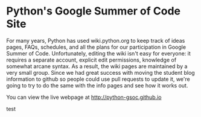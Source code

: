 Python's Google Summer of Code Site
===================================

For many years, Python has used wiki.python.org to keep track of ideas pages,
FAQs, schedules, and all the plans for our participation in Google Summer of
Code. Unfortunately, editing the wiki isn't easy for everyone: it requires a
separate account, explicit edit permissions, knowledge of somewhat arcane
syntax.  As a result, the wiki pages are maintained by a very small group.
Since we had great success with moving the student blog information to
github so people could use pull requests to update it, we're going to try to
do the same with the info pages and see how it works out.

You can view the live webpage at
http://python-gsoc.github.io

test
